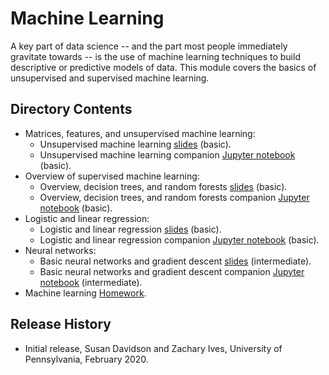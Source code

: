 # Machine Learning

A key part of data science -- and the part most people immediately gravitate towards -- is the use of machine learning techniques to build descriptive or predictive models of data.  This module covers the basics of unsupervised and supervised machine learning.

## Directory Contents

* Matrices, features, and unsupervised machine learning:
  * Unsupervised machine learning [slides](UNSUPERVISED-ML-matrices-pca-clustering-basic.pptx) (basic).
  * Unsupervised machine learning companion [Jupyter notebook](UNSUPERVISED-ML-matrices-pca-clustering-basic.ipynb) (basic).
* Overview of supervised machine learning:
  * Overview, decision trees, and random forests [slides](SUPERVISED-ML-OVERVIEW-trees-forests-basic.pptx) (basic).
  * Overview, decision trees, and random forests companion [Jupyter notebook](SUPERVISED-ML-OVERVIEW-trees-forests-basic.ipynb) (basic).
* Logistic and linear regression:
  * Logistic and linear regression [slides](SUPERVISED-ML-regression-basic.pptx)  (basic).
  * Logistic and linear regression companion [Jupyter notebook](SUPERVISED-ML-regression-basic.ipynb) (basic).
* Neural networks:
  * Basic neural networks and gradient descent [slides](SUPERVISED-ML-NN-neural-nets-intermediate.pptx) (intermediate).
  * Basic neural networks and gradient descent companion [Jupyter notebook](SUPERVISED-ML-NN-neural-nets-intermediate.ipynb) (intermediate).
* Machine learning [Homework](MACHINE-LEARNING-Homework.ipynb).

## Release History

* Initial release, Susan Davidson and Zachary Ives, University of Pennsylvania, February 2020.

